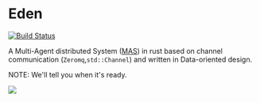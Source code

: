 # Eden

[![Build Status](https://travis-ci.org/NotBad4U/eden.svg?branch=master)](https://travis-ci.org/NotBad4U/eden)

A Multi-Agent distributed System ([MAS](https://en.wikipedia.org/wiki/Multi-agent_system)) in rust based on channel communication (`Zeromq`,`std::Channel`) and written in Data-oriented design.

NOTE: We'll tell you when it's ready.

![](https://media.giphy.com/media/OoCPRs2C8afMQ/giphy.gif)